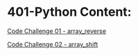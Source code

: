 # 401-Python Content:

[Code Challenge 01 - array_reverse](/py_dsna/401/challenges/array-reverse/array_reverse/README.md)

[Code Challenge 02 - array_shift](/py_dsna/challenges/array-shift/array_shift/README.md)

